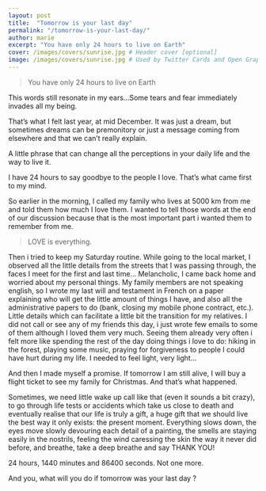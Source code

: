 ```yaml
---
layout: post
title:  "Tomorrow is your last day"
permalink: "/tomorrow-is-your-last-day/"
author: marie
excerpt: "You have only 24 hours to live on Earth"
cover: /images/covers/sunrise.jpg # Header cover [optional]
image: /images/covers/sunrise.jpg # Used by Twitter Cards and Open Graph [optional]
---
```

> You have only 24 hours to live on Earth

This words still resonate in my ears...Some tears and fear immediately invades all my being.

That’s what I felt last year, at mid December. It was just a dream, but sometimes dreams can be premonitory or just a message coming from elsewhere and that we can’t really explain.

A little phrase that can change all the perceptions in your daily life and the way to live it.

I have 24 hours to say goodbye to the people I love. That’s what came first to my mind.

So earlier in the morning, I called my family who lives at 5000 km from me and told them how much I love them. I wanted to tell those words at the end of our discussion because that is the most important part i wanted them to remember from me.

> LOVE is everything.

Then i tried to keep my Saturday routine. While going to the local market, I observed all the little details from the streets that I was passing through, the faces I meet for the first and last time...
Melancholic, I came back home and worried about my personal things. My family members are not speaking english, so I wrote my last will and testament in French on a paper explaining who will get the little amount of things I have, and also all the administrative papers to do (bank, closing my mobile phone contract, etc.). Little details which can facilitate a little bit the transition for my relatives. I did not call or see any of my friends this day, i just wrote few emails to some of them although I loved them very much. Seeing them already very often i felt more like spending the rest of the day doing things i love to do: hiking in the forest, playing some music, praying for forgiveness to people I could have hurt during my life. I needed to feel light, very light...

And then I made myself a promise. If tomorrow I am still alive, I will buy a flight ticket to see my family for Christmas. And that’s what happened.

Sometimes, we need little wake up call like that (even it sounds a bit crazy), to go through life tests or accidents which take us close to death and eventually realise that our life is truly a gift, a huge gift that we should live the best way it only exists: the present moment. Everything slows down, the eyes move slowly devouring each detail of a painting, the smells are staying easily in the nostrils, feeling the wind caressing the skin the way it never did before, and breathe, take a deep breathe and say THANK YOU!

24 hours, 1440 minutes and 86400 seconds. Not one more.

And you, what will you do if tomorrow was your last day ?